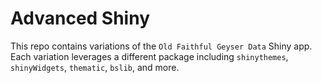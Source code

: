 
# Advanced Shiny

This repo contains variations of the `Old Faithful Geyser Data` Shiny app. Each variation leverages a different package including `shinythemes`, `shinyWidgets`, `thematic`, `bslib`, and more.

